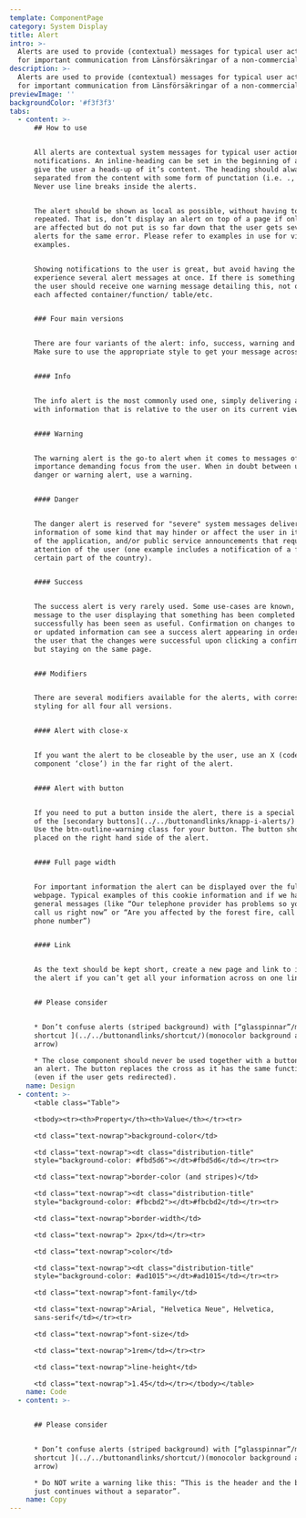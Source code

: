 ```yaml
---
template: ComponentPage
category: System Display
title: Alert
intro: >-
  Alerts are used to provide (contextual) messages for typical user actions and
  for important communication from Länsförsäkringar of a non-commercial nature.
description: >-
  Alerts are used to provide (contextual) messages for typical user actions and
  for important communication from Länsförsäkringar of a non-commercial nature.
previewImage: ''
backgroundColor: '#f3f3f3'
tabs:
  - content: >-
      ## How to use


      All alerts are contextual system messages for typical user actions and
      notifications. An inline-heading can be set in the beginning of alerts to
      give the user a heads-up of it’s content. The heading should always be
      separated from the content with some form of punctation (i.e. .,!?- ).
      Never use line breaks inside the alerts.


      The alert should be shown as local as possible, without having to be
      repeated. That is, don’t display an alert on top of a page if only parts
      are affected but do not put is so far down that the user gets several
      alerts for the same error. Please refer to examples in use for visual
      examples.


      Showing notifications to the user is great, but avoid having the user
      experience several alert messages at once. If there is something wrong,
      the user should receive one warning message detailing this, not once for
      each affected container/function/ table/etc.


      ### Four main versions


      There are four variants of the alert: info, success, warning and danger.
      Make sure to use the appropriate style to get your message across.


      #### Info


      The info alert is the most commonly used one, simply delivering a message
      with information that is relative to the user on its current view. 


      #### Warning


      The warning alert is the go-to alert when it comes to messages of
      importance demanding focus from the user. When in doubt between using a
      danger or warning alert, use a warning.


      #### Danger


      The danger alert is reserved for "severe" system messages delivering
      information of some kind that may hinder or affect the user in its usage
      of the application, and/or public service announcements that requires the
      attention of the user (one example includes a notification of a flood in a
      certain part of the country).


      #### Success


      The success alert is very rarely used. Some use-cases are known, where a
      message to the user displaying that something has been completed
      successfully has been seen as useful. Confirmation on changes to settings
      or updated information can see a success alert appearing in order to tell
      the user that the changes were successful upon clicking a confirm button
      but staying on the same page.


      ### Modifiers


      There are several modifiers available for the alerts, with corresponding
      styling for all four all versions.


      #### Alert with close-x


      If you want the alert to be closeable by the user, use an X (code-only
      component ‘close’) in the far right of the alert.


      #### Alert with button


      If you need to put a button inside the alert, there is a special version
      of the [secondary buttons](../../buttonandlinks/knapp-i-alerts/) for this.
      Use the btn-outline-warning class for your button. The button should be
      placed on the right hand side of the alert. 


      #### Full page width


      For important information the alert can be displayed over the full
      webpage. Typical examples of this cookie information and if we have any
      general messages (like “Our telephone provider has problems so you can’t
      call us right now” or “Are you affected by the forest fire, call us at
      phone number”)


      #### Link


      As the text should be kept short, create a new page and link to it from
      the alert if you can’t get all your information across on one line.


      ## Please consider


      * Don’t confuse alerts (striped background) with [“glasspinnar”/modifier
      shortcut ](../../buttonandlinks/shortcut/)(monocolor background and
      arrow) 

      * The close component should never be used together with a button inside
      an alert. The button replaces the cross as it has the same functionality
      (even if the user gets redirected).
    name: Design
  - content: >-
      <table class="Table">

      <tbody><tr><th>Property</th><th>Value</th></tr><tr>

      <td class="text-nowrap">background-color</td>

      <td class="text-nowrap"><dt class="distribution-title"
      style="background-color: #fbd5d6"></dt>#fbd5d6</td></tr><tr>

      <td class="text-nowrap">border-color (and stripes)</td>

      <td class="text-nowrap"><dt class="distribution-title"
      style="background-color: #fbcbd2"></dt>#fbcbd2</td></tr><tr>

      <td class="text-nowrap">border-width</td>

      <td class="text-nowrap"> 2px</td></tr><tr>

      <td class="text-nowrap">color</td>

      <td class="text-nowrap"><dt class="distribution-title"
      style="background-color: #ad1015"></dt>#ad1015</td></tr><tr>

      <td class="text-nowrap">font-family</td>

      <td class="text-nowrap">Arial, "Helvetica Neue", Helvetica,
      sans-serif</td></tr><tr>

      <td class="text-nowrap">font-size</td>

      <td class="text-nowrap">1rem</td></tr><tr>

      <td class="text-nowrap">line-height</td>

      <td class="text-nowrap">1.45</td></tr></tbody></table>
    name: Code
  - content: >-


      ## Please consider


      * Don’t confuse alerts (striped background) with [“glasspinnar”/modifier
      shortcut ](../../buttonandlinks/shortcut/)(monocolor background and
      arrow) 

      * Do NOT write a warning like this: “This is the header and the body text
      just continues without a separator”.
    name: Copy
---
```


